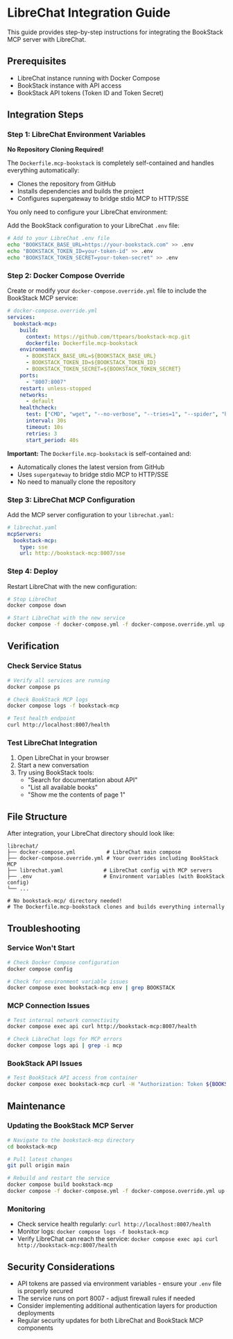 # LibreChat Integration Guide

This guide provides step-by-step instructions for integrating the BookStack MCP server with LibreChat.

## Prerequisites

- LibreChat instance running with Docker Compose
- BookStack instance with API access
- BookStack API tokens (Token ID and Token Secret)

## Integration Steps

### Step 1: LibreChat Environment Variables

**No Repository Cloning Required!** 

The `Dockerfile.mcp-bookstack` is completely self-contained and handles everything automatically:
- Clones the repository from GitHub
- Installs dependencies and builds the project  
- Configures supergateway to bridge stdio MCP to HTTP/SSE

You only need to configure your LibreChat environment:

Add the BookStack configuration to your LibreChat `.env` file:

```bash
# Add to your LibreChat .env file
echo "BOOKSTACK_BASE_URL=https://your-bookstack.com" >> .env
echo "BOOKSTACK_TOKEN_ID=your-token-id" >> .env
echo "BOOKSTACK_TOKEN_SECRET=your-token-secret" >> .env
```

### Step 2: Docker Compose Override

Create or modify your `docker-compose.override.yml` file to include the BookStack MCP service:

```yaml
# docker-compose.override.yml
services:
  bookstack-mcp:
    build:
      context: https://github.com/ttpears/bookstack-mcp.git
      dockerfile: Dockerfile.mcp-bookstack
    environment:
      - BOOKSTACK_BASE_URL=${BOOKSTACK_BASE_URL}
      - BOOKSTACK_TOKEN_ID=${BOOKSTACK_TOKEN_ID}
      - BOOKSTACK_TOKEN_SECRET=${BOOKSTACK_TOKEN_SECRET}
    ports:
      - "8007:8007"
    restart: unless-stopped
    networks:
      - default
    healthcheck:
      test: ["CMD", "wget", "--no-verbose", "--tries=1", "--spider", "http://localhost:8007/health"]
      interval: 30s
      timeout: 10s
      retries: 3
      start_period: 40s
```

**Important:** The `Dockerfile.mcp-bookstack` is self-contained and:
- Automatically clones the latest version from GitHub
- Uses `supergateway` to bridge stdio MCP to HTTP/SSE  
- No need to manually clone the repository

### Step 3: LibreChat MCP Configuration

Add the MCP server configuration to your `librechat.yaml`:

```yaml
# librechat.yaml
mcpServers:
  bookstack-mcp:
    type: sse
    url: http://bookstack-mcp:8007/sse
```

### Step 4: Deploy

Restart LibreChat with the new configuration:

```bash
# Stop LibreChat
docker compose down

# Start LibreChat with the new service
docker compose -f docker-compose.yml -f docker-compose.override.yml up -d
```

## Verification

### Check Service Status

```bash
# Verify all services are running
docker compose ps

# Check BookStack MCP logs
docker compose logs -f bookstack-mcp

# Test health endpoint
curl http://localhost:8007/health
```

### Test LibreChat Integration

1. Open LibreChat in your browser
2. Start a new conversation
3. Try using BookStack tools:
   - "Search for documentation about API"
   - "List all available books"
   - "Show me the contents of page 1"

## File Structure

After integration, your LibreChat directory should look like:

```
librechat/
├── docker-compose.yml          # LibreChat main compose
├── docker-compose.override.yml # Your overrides including BookStack MCP
├── librechat.yaml             # LibreChat config with MCP servers
├── .env                       # Environment variables (with BookStack config)
└── ...

# No bookstack-mcp/ directory needed!
# The Dockerfile.mcp-bookstack clones and builds everything internally
```

## Troubleshooting

### Service Won't Start

```bash
# Check Docker Compose configuration
docker compose config

# Check for environment variable issues
docker compose exec bookstack-mcp env | grep BOOKSTACK
```

### MCP Connection Issues

```bash
# Test internal network connectivity
docker compose exec api curl http://bookstack-mcp:8007/health

# Check LibreChat logs for MCP errors
docker compose logs api | grep -i mcp
```

### BookStack API Issues

```bash
# Test BookStack API access from container
docker compose exec bookstack-mcp curl -H "Authorization: Token ${BOOKSTACK_TOKEN_ID}:${BOOKSTACK_TOKEN_SECRET}" ${BOOKSTACK_BASE_URL}/api/docs
```

## Maintenance

### Updating the BookStack MCP Server

```bash
# Navigate to the bookstack-mcp directory
cd bookstack-mcp

# Pull latest changes
git pull origin main

# Rebuild and restart the service
docker compose build bookstack-mcp
docker compose -f docker-compose.yml -f docker-compose.override.yml up -d bookstack-mcp
```

### Monitoring

- Check service health regularly: `curl http://localhost:8007/health`
- Monitor logs: `docker compose logs -f bookstack-mcp`
- Verify LibreChat can reach the service: `docker compose exec api curl http://bookstack-mcp:8007/health`

## Security Considerations

- API tokens are passed via environment variables - ensure your `.env` file is properly secured
- The service runs on port 8007 - adjust firewall rules if needed
- Consider implementing additional authentication layers for production deployments
- Regular security updates for both LibreChat and BookStack MCP components